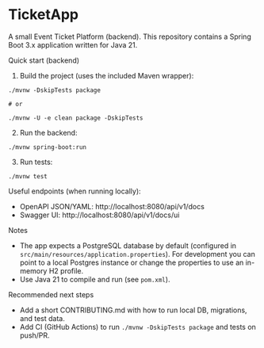 # TicketApp

A small Event Ticket Platform (backend). This repository contains a Spring Boot 3.x application written for Java 21.

Quick start (backend)

1. Build the project (uses the included Maven wrapper):

```
./mvnw -DskipTests package

# or

./mvnw -U -e clean package -DskipTests
```

2. Run the backend:

```
./mvnw spring-boot:run
```

3. Run tests:

```
./mvnw test
```

Useful endpoints (when running locally):

- OpenAPI JSON/YAML: http://localhost:8080/api/v1/docs
- Swagger UI: http://localhost:8080/api/v1/docs/ui

Notes

- The app expects a PostgreSQL database by default (configured in `src/main/resources/application.properties`). For development you can point to a local Postgres instance or change the properties to use an in-memory H2 profile.
- Use Java 21 to compile and run (see `pom.xml`).

Recommended next steps

- Add a short CONTRIBUTING.md with how to run local DB, migrations, and test data.
- Add CI (GitHub Actions) to run `./mvnw -DskipTests package` and tests on push/PR.
